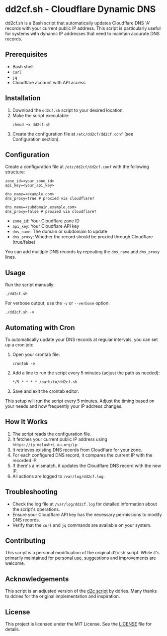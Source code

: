# dd2cf.sh - Cloudflare Dynamic DNS 

dd2cf.sh is a Bash script that automatically updates Cloudflare DNS 'A' records with your current public IP address. This script is particularly useful for systems with dynamic IP addresses that need to maintain accurate DNS records.

## Prerequisites

- Bash shell
- `curl`
- `jq`
- Cloudflare account with API access

## Installation

1. Download the `dd2cf.sh` script to your desired location.
2. Make the script executable:
   ```
   chmod +x dd2cf.sh
   ```
3. Create the configuration file at `/etc/dd2cf/dd2cf.conf` (see Configuration section).

## Configuration

Create a configuration file at `/etc/dd2cf/dd2cf.conf` with the following structure:

```
zone_id=<your_zone_id>
api_key=<your_api_key>

dns_name=<example.com>
dns_proxy=true # proxied via cloudflare?

dns_name=<subdomain.example.com>
dns_proxy=false # proxied via cloudflare?
```

- `zone_id`: Your Cloudflare zone ID
- `api_key`: Your Cloudflare API key
- `dns_name`: The domain or subdomain to update
- `dns_proxy`: Whether the record should be proxied through Cloudflare (true/false)

You can add multiple DNS records by repeating the `dns_name` and `dns_proxy` lines.

## Usage

Run the script manually:

```
./dd2cf.sh
```

For verbose output, use the `-v` or `--verbose` option:

```
./dd2cf.sh -v
```

## Automating with Cron

To automatically update your DNS records at regular intervals, you can set up a cron job:

1. Open your crontab file:
   ```
   crontab -e
   ```

2. Add a line to run the script every 5 minutes (adjust the path as needed):
   ```
   */5 * * * * /path/to/dd2cf.sh
   ```

3. Save and exit the crontab editor.

This setup will run the script every 5 minutes. Adjust the timing based on your needs and how frequently your IP address changes.

## How It Works

1. The script reads the configuration file.
2. It fetches your current public IP address using `https://ip.melashri.eu.org/ip`.
3. It retrieves existing DNS records from Cloudflare for your zone.
4. For each configured DNS record, it compares the current IP with the recorded IP.
5. If there's a mismatch, it updates the Cloudflare DNS record with the new IP.
6. All actions are logged to `/var/log/dd2cf.log`.

## Troubleshooting

- Check the log file at `/var/log/dd2cf.log` for detailed information about the script's operations.
- Ensure your Cloudflare API key has the necessary permissions to modify DNS records.
- Verify that the `curl` and `jq` commands are available on your system.

## Contributing

This script is a personal modification of the original d2c.sh script. While it's primarily maintained for personal use, suggestions and improvements are welcome.

## Acknowledgements

This script is an adjusted version of the [d2c script](https://github.com/ddries/d2c.sh) by ddries. Many thanks to ddries for the original implementation and inspiration.

## License

This project is licensed under the MIT License. See the [LICENSE](LICENSE) file for details.


